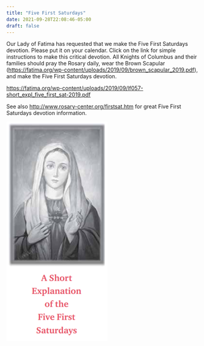 ```yaml
---
title: "Five First Saturdays"
date: 2021-09-28T22:08:46-05:00
draft: false
---
```


Our Lady of Fatima has requested that we make the Five First Saturdays devotion. Please put it on your calendar. Click on the link for simple instructions to make this critical devotion. All Knights of Columbus and their families should pray the Rosary daily, wear the Brown Scapular (https://fatima.org/wp-content/uploads/2019/09/brown_scapular_2019.pdf), and make the Five First Saturdays devotion.

https://fatima.org/wp-content/uploads/2019/09/lf057-short_expl_five_first_sat-2019.pdf

<!--more-->
See also http://www.rosary-center.org/firstsat.htm for great Five First Saturdays devotion information.

![five first saturdays](/posts/210808-five-first-saturdays.png)

